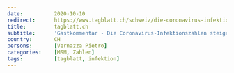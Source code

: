 ```yaml
---
date:          2020-10-10
redirect:      https://www.tagblatt.ch/schweiz/die-coronavirus-infektionszahlen-steigen-immer-weiter-an-es-ist-zeit-fuer-ein-umdenken-ld.1266226
title:         tagblatt.ch
subtitle:      'Gastkommentar - Die Coronavirus-Infektionszahlen steigen immer weiter an – es ist Zeit für ein Umdenken'
country:       CH
persons:       [Vernazza Pietro]
categories:    [MSM, Zahlen]
tags:          [tagblatt, infektion]
---
```

